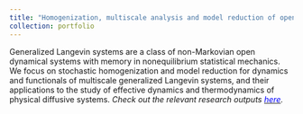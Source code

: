 ```yaml
---
title: "Homogenization, multiscale analysis and model reduction of open dynamical systems"
collection: portfolio
---
```

Generalized Langevin systems are a class of non-Markovian open dynamical systems with memory in nonequilibrium statistical mechanics. We focus on stochastic homogenization and model reduction for dynamics and functionals of multiscale generalized Langevin systems, and their applications to the study of effective dynamics and thermodynamics of physical diffusive systems. <i>Check out the relevant research outputs [<font color = "blue">here</font>](https://shoelim.github.io/publications/).</i>
<br>
